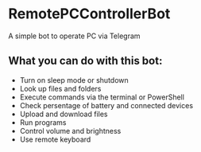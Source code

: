 # RemotePCControllerBot
 A simple bot to operate PC via Telegram

## What you can do with this bot:
* Turn on sleep mode or shutdown
* Look up files and folders
* Execute commands via the terminal or PowerShell
* Check persentage of battery and connected devices
* Upload and download files
* Run programs
* Control volume and brightness
* Use remote keyboard